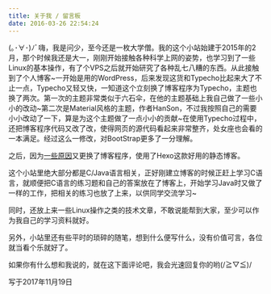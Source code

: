 ```yaml
---
title: 关于我 / 留言板
date: 2016-03-26 22:54:24
---
```


(｡･∀･)ﾉﾞ嗨，我是问少，至今还是一枚大学僧。我的这个小站始建于2015年的2月，那个时候我还是大一，刚刚开始接触各种科学上网的姿势，也学习到了一些Linux的基本操作，有了个VPS之后就开始研究了各种乱七八糟的东西。从此接触到了个人博客~一开始是用的WordPress，后来发现这货和Typecho比起来大了不止一点，Typecho又轻又快，一知道这个立刻换了博客程序为Typecho，主题也换了两次。第一次的主题非常类似于六石伞，在他的主题基础上我自己做了一些小小的改动~第二次是Material风格的主题，作者HanSon，不过我按照自己的需要小小改动了一下，算是为这个主题做了一点小小的贡献~在使用Typecho过程中，还把博客程序代码又改了改，使得网页的源代码看起来非常整齐，处女座也会看的一本满足。经过这么一修改，对BootStrap更多了一分理解。

之后，因为[一些原因](/博客遇上Hexo.html)又更换了博客程序，使用了Hexo这款好用的静态博客。

这个小站里绝大部分都是C/Java语言相关，正好刚建立博客的时候正赶上学习C语言，就顺便把C语言的练习题和自己的答案放在了博客上，开始学习Java时又做了一样的工作，把相关的练习也放了上来，以供同学交流学习~

同时，还放上来一些Linux操作之类的技术文章，不敢说能帮到大家，至少可以作为我自己的学习资料就好。

另外，小站里还有些平时的琐碎的随笔，想到什么便写什么，没有价值可言，各位就当看个乐就好了。

如果你有什么想和我说的，就在这下面评论吧，我会光速回复你的哟(/≧▽≦)/

写于2017年11月19日
